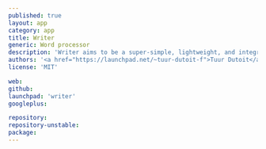 ```yaml
---
published: true
layout: app
category: app
title: Writer
generic: Word processor	
description: 'Writer aims to be a super-simple, lightweight, and integrated word processor.'
authors: '<a href="https://launchpad.net/~tuur-dutoit-f">Tuur Dutoit</a>, <a href="https://launchpad.net/~harp37">Anthony Huben</a>'
license: 'MIT'

web:
github:
launchpad: 'writer'
googleplus:

repository:
repository-unstable:
package:
---
```

